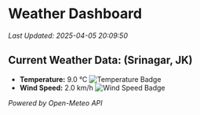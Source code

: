 
# Weather Dashboard

_Last Updated: 2025-04-05 20:09:50_

## Current Weather Data: (Srinagar, JK)
- **Temperature:** 9.0 °C ![Temperature Badge](https://img.shields.io/badge/Temperature-Low%20Temp-blue)
- **Wind Speed:** 2.0 km/h ![Wind Speed Badge](https://img.shields.io/badge/Wind%20Speed-Light%20Wind-blue)

*Powered by Open-Meteo API*
